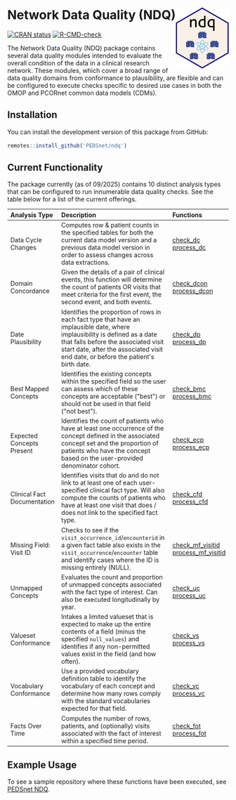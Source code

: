 # Network Data Quality (NDQ) <a href="https://pedsnet.github.io/ndq/"><img src="man/figures/logo.png" align="right" height="139" alt="ndq website" /></a>

<!-- badges: start -->

[![CRAN status](https://www.r-pkg.org/badges/version/ndq)](https://CRAN.R-project.org/package=ndq) [![R-CMD-check](https://github.com/PEDSnet/ndq/actions/workflows/R-CMD-check.yaml/badge.svg)](https://github.com/PEDSnet/ndq/actions/workflows/R-CMD-check.yaml)

<!-- badges: end -->

The Network Data Quality (NDQ) package contains several data quality modules intended to evaluate the overall condition of the data in a clinical research network. These modules, which cover a broad range of data quality domains from conformance to plausibility, are flexible and can be configured to execute checks specific to desired use cases in both the OMOP and PCORnet common data models (CDMs).

## Installation

You can install the development version of this package from GitHub:

``` r
remotes::install_github('PEDSnet/ndq')
```

## Current Functionality

The package currently (as of 09/2025) contains 10 distinct analysis types that can be configured to run innumerable data quality checks. See the table below for a list of the current offerings.

| Analysis Type | Description | Functions |
|:----------------|:---------------------|:--------------------------------|
| Data Cycle Changes | Computes row & patient counts in the specified tables for both the current data model version and a previous data model version in order to assess changes across data extractions. | [check_dc](https://pedsnet.github.io/ndq/reference/check_dc.html) <br> [process_dc](https://pedsnet.github.io/ndq/reference/process_dc.html) |
| Domain Concordance | Given the details of a pair of clinical events, this function will determine the count of patients OR visits that meet criteria for the first event, the second event, and both events. | [check_dcon](https://pedsnet.github.io/ndq/reference/check_dcon.html) <br> [process_dcon](https://pedsnet.github.io/ndq/reference/process_dcon.html) |
| Date Plausibility | Identifies the proportion of rows in each fact type that have an implausible date, where implausibility is defined as a date that falls before the associated visit start date, after the associated visit end date, or before the patient's birth date. | [check_dp](https://pedsnet.github.io/ndq/reference/check_dp.html) <br> [process_dp](https://pedsnet.github.io/ndq/reference/process_dp.html) |
| Best Mapped Concepts | Identifies the existing concepts within the specified field so the user can assess which of these concepts are acceptable ("best") or should not be used in that field ("not best"). | [check_bmc](https://pedsnet.github.io/ndq/reference/check_bmc.html) <br> [process_bmc](https://pedsnet.github.io/ndq/reference/process_bmc.html) |
| Expected Concepts Present | Identifies the count of patients who have at least one occurrence of the concept defined in the associated concept set and the proportion of patients who have the concept based on the user-provided denominator cohort. | [check_ecp](https://pedsnet.github.io/ndq/reference/check_ecp.html) <br> [process_ecp](https://pedsnet.github.io/ndq/reference/process_ecp.html) |
| Clinical Fact Documentation | Identifies visits that do and do not link to at least one of each user-specified clinical fact type. Will also compute the counts of patients who have at least one visit that does / does not link to the specified fact type. | [check_cfd](https://pedsnet.github.io/ndq/reference/check_cfd.html) <br> [process_cfd](https://pedsnet.github.io/ndq/reference/process_cfd.html) |
| Missing Field: Visit ID | Checks to see if the `visit_occurrence_id`/`encounterid` in a given fact table also exists in the `visit_occurrence`/`encounter` table and identify cases where the ID is missing entirely (NULL). | [check_mf_visitid](https://pedsnet.github.io/ndq/reference/check_mf_visitid.html) <br> [process_mf_visitid](https://pedsnet.github.io/ndq/reference/process_mf_visitid.html) |
| Unmapped Concepts | Evaluates the count and proportion of unmapped concepts associated with the fact type of interest. Can also be executed longitudinally by year. | [check_uc](https://pedsnet.github.io/ndq/reference/check_uc.html) <br> [process_uc](https://pedsnet.github.io/ndq/reference/process_uc.html) |
| Valueset Conformance | Intakes a limited valueset that is expected to make up the entire contents of a field (minus the specified `null_values`) and identifies if any non-permitted values exist in the field (and how often). | [check_vs](https://pedsnet.github.io/ndq/reference/check_vs.html) <br> [process_vs](https://pedsnet.github.io/ndq/reference/process_vs.html) |
| Vocabulary Conformance | Use a provided vocabulary definition table to identify the vocabulary of each concept and determine how many rows comply with the standard vocabularies expected for that field. | [check_vc](https://pedsnet.github.io/ndq/reference/check_vc.html) <br> [process_vc](https://pedsnet.github.io/ndq/reference/process_vc.html) |
| Facts Over Time | Computes the number of rows, patients, and (optionally) visits associated with the fact of interest within a specified time period. | [check_fot](https://pedsnet.github.io/ndq/reference/check_fot.html) <br> [process_fot](https://pedsnet.github.io/ndq/reference/process_fot.html) |

## Example Usage

To see a sample repository where these functions have been executed, see [PEDSnet NDQ](https://github.com/PEDSnet/pedsnet_ndq).
